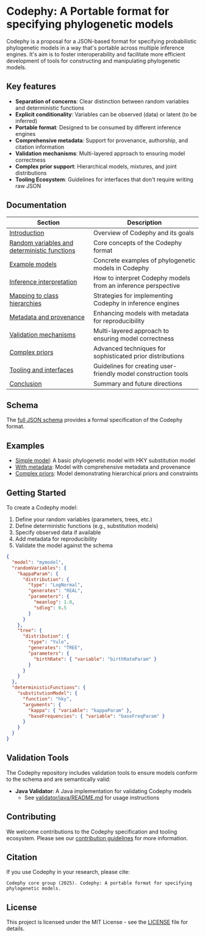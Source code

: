 # Codephy: A Portable format for specifying phylogenetic models

Codephy is a proposal for a JSON-based format for specifying probabilistic phylogenetic models in a way that's portable across multiple inference engines. 
It's aim is to foster interoperability and facilitate more efficient development of tools for constructing and manipulating phylogenetic models.

## Key features

- **Separation of concerns**: Clear distinction between random variables and deterministic functions
- **Explicit conditionality**: Variables can be observed (data) or latent (to be inferred)
- **Portable format**: Designed to be consumed by different inference engines
- **Comprehensive metadata**: Support for provenance, authorship, and citation information
- **Validation mechanisms**: Multi-layered approach to ensuring model correctness
- **Complex prior support**: Hierarchical models, mixtures, and joint distributions
- **Tooling Ecosystem**: Guidelines for interfaces that don't require writing raw JSON

## Documentation

| Section | Description |
|---------|-------------|
| [Introduction](docs/01-introduction.md) | Overview of Codephy and its goals |
| [Random variables and deterministic functions](docs/02-random-variables.md) | Core concepts of the Codephy format |
| [Example models](docs/03-example-models.md) | Concrete examples of phylogenetic models in Codephy |
| [Inference interpretation](docs/04-inference.md) | How to interpret Codephy models from an inference perspective |
| [Mapping to class hierarchies](docs/05-mapping.md) | Strategies for implementing Codephy in inference engines |
| [Metadata and provenance](docs/06-metadata.md) | Enhancing models with metadata for reproducibility |
| [Validation mechanisms](docs/07-validation.md) | Multi-layered approach to ensuring model correctness |
| [Complex priors](docs/08-complex-priors.md) | Advanced techniques for sophisticated prior distributions |
| [Tooling and interfaces](docs/09-tooling.md) | Guidelines for creating user-friendly model construction tools |
| [Conclusion](docs/10-conclusion.md) | Summary and future directions |

## Schema

The [full JSON schema](schema/codephy-schema.json) provides a formal specification of the Codephy format.

## Examples

- [Simple model](examples/simple-model.json): A basic phylogenetic model with HKY substitution model
- [With metadata](examples/with-metadata.json): Model with comprehensive metadata and provenance
- [Complex priors](examples/complex-priors.json): Model demonstrating hierarchical priors and constraints

## Getting Started

To create a Codephy model:

1. Define your random variables (parameters, trees, etc.)
2. Define deterministic functions (e.g., substitution models)
3. Specify observed data if available
4. Add metadata for reproducibility
5. Validate the model against the schema

```json
{
  "model": "mymodel",
  "randomVariables": {
    "kappaParam": {
      "distribution": {
        "type": "LogNormal",
        "generates": "REAL",
        "parameters": {
          "meanlog": 1.0,
          "sdlog": 0.5
        }
      }
    },
    "tree": {
      "distribution": {
        "type": "Yule",
        "generates": "TREE",
        "parameters": {
          "birthRate": { "variable": "birthRateParam" }
        }
      }
    }
  },
  "deterministicFunctions": {
    "substitutionModel": {
      "function": "hky",
      "arguments": {
        "kappa": { "variable": "kappaParam" },
        "baseFrequencies": { "variable": "baseFreqParam" }
      }
    }
  }
}
```

## Validation Tools

The Codephy repository includes validation tools to ensure models conform to the schema and are semantically valid:

- **Java Validator**: A Java implementation for validating Codephy models
  - See [validator/java/README.md](validator/java/README.md) for usage instructions

## Contributing

We welcome contributions to the Codephy specification and tooling ecosystem. 
Please see our [contribution guidelines](CONTRIBUTING.md) for more information.

## Citation

If you use Codephy in your research, please cite:

```
Codephy core group (2025). Codephy: A portable format for specifying phylogenetic models. 
```

## License

This project is licensed under the MIT License - see the [LICENSE](LICENSE) file for details.